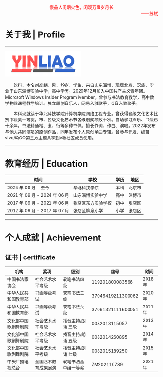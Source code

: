 <div align=center><font color="red">慢品人间烟火色，闲观万事岁月长</font></div>

<div align=right><font color="red">——苏轼</font></div>

# 关于我 | Profile
----------------------------------
<img src="1.png" width = "50%" />

&emsp;&emsp;饮料，本名刘彦麟，男，19岁，学生，来自山东淄博，现居北京，汉族，毕业于山东淄博实验中学，高中学历。2020年12月加入中国共产主义青年团。Microsoft Windows Insider Program Member，曾参与书法教育教学，高中数学物理课程教学培训。独立原创音乐人，网易入驻歌手，Q音入驻歌手。

&emsp;&emsp;本科现就读于华北科技学院计算机学院网络工程专业。曾获得省级文化艺术比赛书法类一等奖，市、区级文化艺术节各级别奖项数十次。自幼学习声乐、书法已十余年，书法精通楷、隶、行等多种书体。擅长作词、作曲、演唱。2022年发布与他人共同演唱的原创作品，同年发布个人原创单曲专辑。曾参与开发、编辑vivo/iQOO第三方主题共享到v粉社区成员使用。

----------------------------------
# 教育经历 | Education

**时间** | **学校** | **学历** | **地区**  
--- | --- | --- | ---
2024 年 09 月 - 至今 | 华北科技学院 | 本科 | 北京市
2021 年 09 月 - 2024 年 06 月 | 山东淄博实验中学 | 高中 | 淄博市
2017 年 09 月 - 2021 年 06 月 | 张店区东方实验学校 | 初中 | 张店区
2012 年 09 月 - 2017 年 07 月 | 张店区柳泉小学 | 小学 | 张店区

----------------------------------
# 个人成就 | Achievement

## 证书 | certificate

**机构** | **奖项** | **级别** | **编号** | **时间**  
--- | --- | --- | --- | ---
中国书法家协会 | 社会艺术水平考级 | 软笔书法四级 | 119201800083566 | 2018年
中华人民共和国教育部 | 书画等级考试 | 软笔书法三级 | 37046419211300062 | 2020年
中华人民共和国教育部 | 书画等级考试 | 软笔书法六级 | 37061321111600051 | 2021年
文化部中国歌剧舞剧院 | 社会艺术水平考级 | 播音主持/朗诵 三级 | 0082013115057 | 2013年
文化部中国歌剧舞剧院 | 社会艺术水平考级 | 播音主持/朗诵 五级 | 0082014260895 | 2014年
文化部中国歌剧舞剧院 | 社会艺术水平考级 | 播音主持/朗诵 七级 | 0082015189250 | 2015年
中央广播电视总台 | 全国艺术教育成果展演 | 软笔书法高中组一等奖 | ZM202110789 | 2021年
